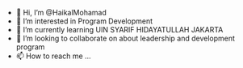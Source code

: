 - 👋 Hi, I’m @HaikalMohamad
- 👀 I’m interested in Program Development 
- 🌱 I’m currently learning UIN SYARIF HIDAYATULLAH JAKARTA 
- 💞️ I’m looking to collaborate on about leadership and development program 
- 📫 How to reach me ...

<!---
HaikalMohamad/HaikalMohamad is a ✨ special ✨ repository because its `README.md` (this file) appears on your GitHub profile.
You can click the Preview link to take a look at your changes.
--->
